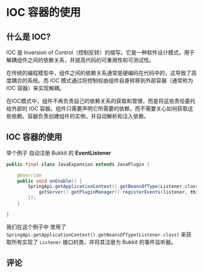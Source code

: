# IOC 容器的使用

## 什么是 IOC?

IOC 是 Inversion of Control（控制反转）的缩写。它是一种软件设计模式，用于解耦组件之间的依赖关系，并提高代码的可重用性和可测试性。

在传统的编程模型中，组件之间的依赖关系通常是硬编码在代码中的，这导致了高度耦合的系统。而 IOC 模式通过将控制权由组件自身转移到外部容器（通常称为
IOC 容器）来实现解耦。

在IOC模式中，组件不再负责自己的依赖关系的获取和管理，而是将这些责任委托给外部的 IOC
容器。组件只需要声明它所需要的依赖，而不需要关心如何获取这些依赖。容器负责创建组件的实例，并自动解析和注入依赖。

## IOC 容器的使用

举个例子 自动注册 Bukkit 的 **EventListener**

```java
public final class JavaExpansion extends JavaPlugin {

    @Override
    public void onEnable() {
        SpringApi.getApplicationContext().getBeansOfType(Listener.class).values().forEach(listener -> {
            getServer().getPluginManager().registerEvents(listener, this);
        });
    }

}
```

我们在这个例子中 使用了 `SpringApi.getApplicationContext().getBeansOfType(Listener.class)` 来获取所有实现了 `Listener`
接口的类，并将其注册为 Bukkit 的事件监听器。

## 评论
<br/>

<comments/>

<script setup>

import Comments from '../../compose/Comments.vue'

</script>